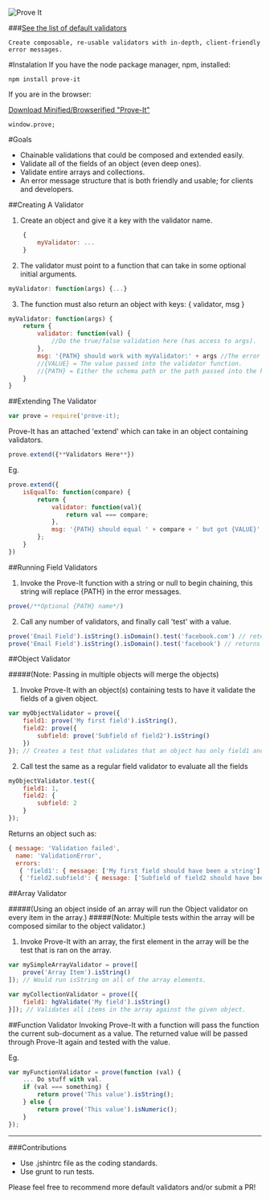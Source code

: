 ![Prove It]()

###[See the list of default validators](https://github.com/DylanPiercey/FrenchPress/blob/master/Validators.md)

    Create composable, re-usable validators with in-depth, client-friendly error messages.

#Instalation
If you have the node package manager, npm, installed:

    npm install prove-it

If you are in the browser:

[Download Minified/Browserified "Prove-It"](https://github.com/DylanPiercey/FrenchPress/blob/master/bin/prove-it.min.js)

    window.prove;

#Goals

* Chainable validations that could be composed and extended easily.
* Validate all of the fields of an object (even deep ones).
* Validate entire arrays and collections.
* An error message structure that is both friendly and usable; for clients and developers.

##Creating A Validator
1) Create an object and give it a key with the validator name.

```JavaScript
    {
        myValidator: ...
    }
```

2) The validator must point to a function that can take in some optional initial arguments.

```JavaScript
myValidator: function(args) {...}
```

3) The function must also return an object with keys: { validator, msg }

```JavaScript
myValidator: function(args) {
    return {
        validator: function(val) {
            //Do the true/false validation here (has access to args).
        },
        msg: '{PATH} should work with myValidator:' + args //The error message for the validator
        //{VALUE} = The value passed into the validator function.
        //{PATH} = Either the schema path or the path passed into the hgValidate(PATH) chain.
    }
}
```

##Extending The Validator

```JavaScript
var prove = require('prove-it);
```

Prove-It has an attached 'extend' which can take in an object containing validators.

```JavaScript
prove.extend({**Validators Here**})
```

Eg.

```JavaScript
prove.extend({
    isEqualTo: function(compare) {
        return {
            validator: function(val){
                return val === compare;
            },
            msg: '{PATH} should equal ' + compare + ' but got {VALUE}'
        };
    }
})
```

##Running Field Validators

1) Invoke the Prove-It function with a string or null to begin chaining,
    this string will replace {PATH} in the error messages.

```JavaScript
prove(/**Optional {PATH} name*/)
```

2) Call any number of validators, and finally call 'test' with a value.

```JavaScript
prove('Email Field').isString().isDomain().test('facebook.com') // returns true
prove('Email Field').isString().isDomain().test('facebook') // returns array of error messages based on tests.
```

##Object Validator

#####(Note: Passing in multiple objects will merge the objects)

1) Invoke Prove-It with an object(s) containing tests to have it validate the fields of a given object.

```JavaScript
var myObjectValidator = prove({
    field1: prove('My first field').isString(),
    field2: prove({
        subfield: prove('Subfield of field2').isString()
    })
}); // Creates a test that validates that an object has only field1 and it is a string.
```

2) Call test the same as a regular field validator to evaluate all the fields

```JavaScript
myObjectValidator.test({
    field1: 1,
    field2: {
        subfield: 2
    }
});
```

Returns an object such as:

```JavaScript
{ message: 'Validation failed',
  name: 'ValidationError',
  errors:
   { 'field1': { message: ['My first field should have been a string'], value: 1' },
   { 'field2.subfield': { message: ['Subfield of field2 should have been a string'], value: 2 } }
```

##Array Validator

#####(Using an object inside of an array will run the Object validator on every item in the array.)
#####(Note: Multiple tests within the array will be composed similar to the object validator.)

1) Invoke Prove-It with an array, the first element in the array will be the test that is ran on the array.


```JavaScript
var mySimpleArrayValidator = prove([
    prove('Array Item').isString()
]); // Would run isString on all of the array elements.

var myCollectionValidator = prove([{
    field1: hgValidate('My field').isString()
}]); // Validates all items in the array against the given object.
```

##Function Validator
Invoking Prove-It with a function will pass the function the current sub-document as a value.
The returned value will be passed through Prove-It again and tested with the value.

Eg.

```JavaScript
var myFunctionValidator = prove(function (val) {
    ... Do stuff with val.
    if (val === something) {
        return prove('This value').isString();
    } else {
        return prove('This value').isNumeric();
    }
});
```

---

###Contributions

* Use .jshintrc file as the coding standards.
* Use grunt to run tests.

Please feel free to recommend more default validators and/or submit a PR!